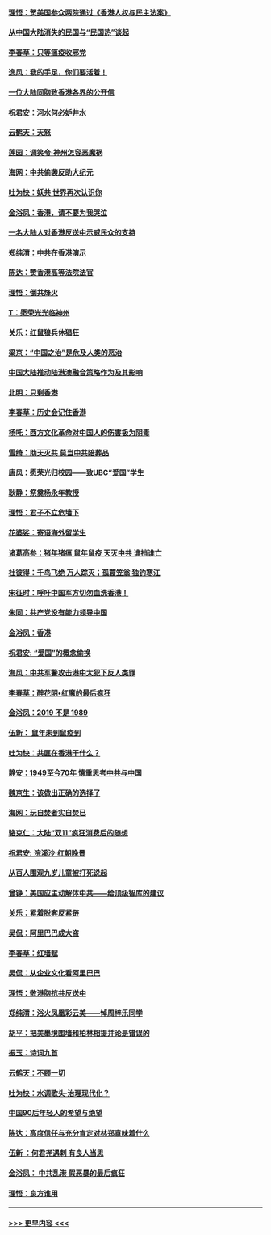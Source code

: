 #### [理悟：贺美国参众两院通过《香港人权与民主法案》](../pages/nsc993/n11678104.md?t=11251201) 
#### [从中国大陆消失的民国与“民国热”谈起](../pages/nsc993/n11678075.md?t=11251201) 
#### [李春草：只等瘟疫收邪党](../pages/nsc993/n11677308.md?t=11251201) 
#### [逸风：我的手足，你们要活着！](../pages/nsc993/n11676352.md?t=11251201) 
#### [一位大陆同胞致香港各界的公开信](../pages/nsc993/n11675761.md?t=11251201) 
#### [祝君安：河水何必妒井水](../pages/nsc993/n11675746.md?t=11251201) 
#### [云鹤天：天怒](../pages/nsc993/n11675718.md?t=11251201) 
#### [莲园：调笑令‧神州怎容恶魔祸](../pages/nsc993/n11675648.md?t=11251201) 
#### [海网：中共偷袭反助大纪元](../pages/nsc993/n11673515.md?t=11251201) 
#### [吐为快：妖共 世界再次认识你](../pages/nsc993/n11673506.md?t=11251201) 
#### [金浴凤：香港，请不要为我哭泣](../pages/nsc993/n11673248.md?t=11251201) 
#### [一名大陆人对香港反送中示威民众的支持](../pages/nsc993/n11672615.md?t=11251201) 
#### [郑纯清：中共在香港演示](../pages/nsc993/n11670539.md?t=11251201) 
#### [陈达：赞香港高等法院法官](../pages/nsc993/n11669542.md?t=11251201) 
#### [理悟：倒共烽火](../pages/nsc993/n11668844.md?t=11251201) 
#### [T：愿荣光光临神州](../pages/nsc993/n11668421.md?t=11251201) 
#### [关乐：红鼠狼兵休猖狂](../pages/nsc993/n11668378.md?t=11251201) 
#### [梁京：“中国之治”是危及人类的恶治](../pages/nsc993/n11668328.md?t=11251201) 
#### [中国大陆推动陆港澳融合策略作为及其影响](../pages/nsc993/n11668157.md?t=11251201) 
#### [北明：只剩香港](../pages/nsc993/n11668002.md?t=11251201) 
#### [李春草：历史会记住香港](../pages/nsc993/n11667927.md?t=11251201) 
#### [杨吒：西方文化革命对中国人的伤害极为阴毒](../pages/nsc993/n11664521.md?t=11251201) 
#### [雪绮：助天灭共 莫当中共陪葬品](../pages/nsc993/n11662650.md?t=11251201) 
#### [唐风：愿荣光归校园——致UBC“爱国”学生](../pages/nsc993/n11662194.md?t=11251201) 
#### [耿静：祭奠杨永年教授](../pages/nsc993/n11662514.md?t=11251201) 
#### [理悟：君子不立危墙下](../pages/nsc993/n11662172.md?t=11251201) 
#### [花婆娑：寄语海外留学生](../pages/nsc993/n11662121.md?t=11251201) 
#### [诸葛高参：猪年猪瘟 鼠年鼠疫 天灭中共 谁挡谁亡](../pages/nsc993/n11661980.md?t=11251201) 
#### [杜彼得：千鸟飞绝 万人踪灭；孤蓑笠翁 独钓寒江](../pages/nsc993/n11661170.md?t=11251201) 
#### [宋征时：呼吁中国军方切勿血洗香港！](../pages/nsc993/n11415318.md?t=11251201) 
#### [朱同：共产党没有能力领导中国](../pages/nsc993/n11660421.md?t=11251201) 
#### [金浴凤：香港](../pages/nsc993/n11660419.md?t=11251201) 
#### [祝君安: “爱国”的概念偷换](../pages/nsc993/n11659706.md?t=11251201) 
#### [海风：中共军警攻击港中大犯下反人类罪](../pages/nsc993/n11659632.md?t=11251201) 
#### [李春草：醉花阴•红魔的最后疯狂](../pages/nsc993/n11659287.md?t=11251201) 
#### [金浴凤：2019 不是 1989](../pages/nsc993/n11657663.md?t=11251201) 
#### [伍新： 鼠年未到鼠疫到](../pages/nsc993/n11655098.md?t=11251201) 
#### [吐为快：共匪在香港干什么？](../pages/nsc993/n11654891.md?t=11251201) 
#### [静安：1949至今70年 慎重思考中共与中国](../pages/nsc993/n11651244.md?t=11251201) 
#### [魏京生：该做出正确的选择了](../pages/nsc993/n11653084.md?t=11251201) 
#### [海网：玩自焚者实自焚已](../pages/nsc993/n11652423.md?t=11251201) 
#### [骆克仁：大陆“双11”疯狂消费后的随想](../pages/nsc993/n11652305.md?t=11251201) 
#### [祝君安: 浣溪沙·红朝晚景](../pages/nsc993/n11652258.md?t=11251201) 
#### [从百人围观九岁儿童被打死说起](../pages/nsc993/n11651030.md?t=11251201) 
#### [曾铮：美国应主动解体中共——给顶级智库的建议](../pages/nsc993/n11649888.md?t=11251201) 
#### [关乐：紧着脱套反紧链](../pages/nsc993/n11649069.md?t=11251201) 
#### [吴侃：阿里巴巴成大盗](../pages/nsc993/n11645523.md?t=11251201) 
#### [李春草：红墙赋](../pages/nsc993/n11646389.md?t=11251201) 
#### [吴侃：从企业文化看阿里巴巴](../pages/nsc993/n11645476.md?t=11251201) 
#### [理悟：敬港胞抗共反送中](../pages/nsc993/n11645466.md?t=11251201) 
#### [郑纯清：浴火凤凰彩云美——悼周梓乐同学](../pages/nsc993/n11645155.md?t=11251201) 
#### [胡平：把美墨境围墙和柏林相提并论是错误的](../pages/nsc993/n11645134.md?t=11251201) 
#### [振玉：诗词九首](../pages/nsc993/n11644081.md?t=11251201) 
#### [云鹤天：不顾一切](../pages/nsc993/n11643508.md?t=11251201) 
#### [吐为快：水调歌头·治理现代化？](../pages/nsc993/n11643485.md?t=11251201) 
#### [中国90后年轻人的希望与绝望](../pages/nsc993/n11642317.md?t=11251201) 
#### [陈达：高度信任与充分肯定对林郑意味着什么](../pages/nsc993/n11641441.md?t=11251201) 
#### [伍新 ：何君尧遇刺 有良人当思](../pages/nsc993/n11641503.md?t=11251201) 
#### [金浴凤： 中共乱港  假恶暴的最后疯狂](../pages/nsc993/n11641495.md?t=11251201) 
#### [理悟：良方谁用](../pages/nsc993/n11641463.md?t=11251201) 

----
#### [ >>> 更早内容 <<< ](../indexes/nsc993-earlier.md)
